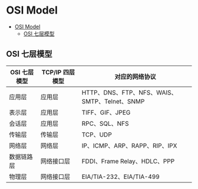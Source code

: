 # OSI Model
- [OSI Model](#osi-model)
  - [OSI 七层模型](#osi-七层模型)

## OSI 七层模型

| OSI 七层模型 | TCP/IP 四层模型 | 对应的网络协议                                |
| ------------ | --------------- | --------------------------------------------- |
| 应用层       | 应用层          | HTTP、DNS、FTP、NFS、WAIS、SMTP、Telnet、SNMP |
| 表示层       | 应用层          | TIFF、GIF、JPEG                               |
| 会话层       | 应用层          | RPC、SQL、NFS                                 |
| 传输层       | 传输层          | TCP、UDP                                      |
| 网络层       | 网络层          | IP、ICMP、ARP、RAPP、RIP、IPX                 |
| 数据链路层   | 网络接口层      | FDDI、Frame Relay、HDLC、PPP                  |
| 物理层       | 网络接口层      | EIA/TIA-232、EIA/TIA-499                      |

